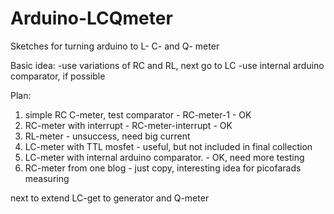 # Arduino-LCQmeter
Sketches for turning arduino to L- C- and Q- meter

Basic idea:
-use variations of RC and RL, next go to LC 
-use internal arduino comparator, if possible

Plan:
1. simple RC C-meter, test comparator - RC-meter-1 - OK
2. RC-meter with interrupt - RC-meter-interrupt - OK
3. RL-meter - unsuccess, need big current 
4. LC-meter with TTL mosfet - useful, but not included in final collection
5. LC-meter with internal arduino comparator. - OK, need more testing
6. RC-meter from one blog - just copy, interesting idea for picofarads measuring

next to extend LC-get to generator and Q-meter

